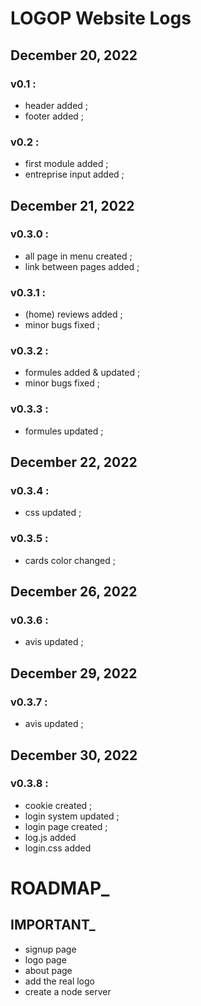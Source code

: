 <!--README.md-->

# LOGOP Website Logs

## December 20, 2022

### v0.1 :

- header added ;
- footer added ;

### v0.2 :

- first module added ;
- entreprise input added ;

## December 21, 2022

### v0.3.0 :

- all page in menu created ;
- link between pages added ;

### v0.3.1 :

- (home) reviews added ;
- minor bugs fixed ;

### v0.3.2 :

- formules added & updated ;
- minor bugs fixed ;

### v0.3.3 :

- formules updated ;

## December 22, 2022

### v0.3.4 :

- css updated ;

### v0.3.5 : 

- cards color changed ;

## December 26, 2022

### v0.3.6 : 

- avis updated ;

## December 29, 2022

### v0.3.7 :

- avis updated ;

## December 30, 2022

### v0.3.8 :

- cookie created ;
- login system updated ;
- login page created ;
- log.js added
- login.css added 

# ROADMAP_

## IMPORTANT_

- signup page
- logo page
- about page
- add the real logo
- create a node server 